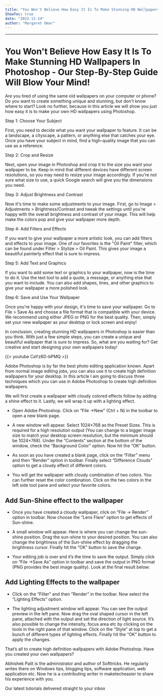 ```yaml
---
title: "You Won't Believe How Easy It Is To Make Stunning HD Wallpapers In Photoshop - Our Step-By-Step Guide Will Blow Your Mind!"
ShowToc: true 
date: "2022-11-14"
author: "Margaret Omar"
---
```

*****
# You Won't Believe How Easy It Is To Make Stunning HD Wallpapers In Photoshop - Our Step-By-Step Guide Will Blow Your Mind!

Are you tired of using the same old wallpapers on your computer or phone? Do you want to create something unique and stunning, but don't know where to start? Look no further, because in this article we will show you just how easy it is to make your own HD wallpapers using Photoshop.

Step 1: Choose Your Subject

First, you need to decide what you want your wallpaper to feature. It can be a landscape, a cityscape, a pattern, or anything else that catches your eye. Once you have your subject in mind, find a high-quality image that you can use as a reference.

Step 2: Crop and Resize

Next, open your image in Photoshop and crop it to the size you want your wallpaper to be. Keep in mind that different devices have different screen resolutions, so you may need to resize your image accordingly. If you're not sure what size to use, a quick Google search will give you the dimensions you need.

Step 3: Adjust Brightness and Contrast

Now it's time to make some adjustments to your image. First, go to Image > Adjustments > Brightness/Contrast and tweak the settings until you're happy with the overall brightness and contrast of your image. This will help make the colors pop and give your wallpaper more depth.

Step 4: Add Filters and Effects

If you want to give your wallpaper a more artistic look, you can add filters and effects to your image. One of our favorites is the "Oil Paint" filter, which can be found under Filter > Stylize > Oil Paint. This gives your image a beautiful painterly effect that is sure to impress.

Step 5: Add Text and Graphics

If you want to add some text or graphics to your wallpaper, now is the time to do it. Use the text tool to add a quote, a message, or anything else that you want to include. You can also add shapes, lines, and other graphics to give your wallpaper a more polished look.

Step 6: Save and Use Your Wallpaper

Once you're happy with your design, it's time to save your wallpaper. Go to File > Save As and choose a file format that is compatible with your device. We recommend using either JPEG or PNG for the best quality. Then, simply set your new wallpaper as your desktop or lock screen and enjoy!

In conclusion, creating stunning HD wallpapers in Photoshop is easier than you think. With just a few simple steps, you can create a unique and beautiful wallpaper that is sure to impress. So, what are you waiting for? Get creative and start designing your own wallpapers today!

{{< youtube CaYz6D-bPMQ >}} 



Adobe Photoshop is by far the best photo editing application known. Apart from normal image editing jobs, you can also use it to create high definition wallpapers for your desktop. In this article I am going to discuss three techniques which you can use in Adobe Photoshop to create high definition wallpapers.
 
We will first create a wallpaper with cloudy colored effects follow by adding a shine effect to it. Lastly, we will wrap it up with a lighting effect.
 
- Open Adobe Photoshop. Click on “File ->New” (Ctrl + N) in the toolbar to open a new blank page.

 
- A new window will appear. Select 1024×768 as the Preset Sizes. This is required for a high resolution output (You can change to a bigger image size to match your desktop screen resolution, but the minimum should be 1024×768). Under the “Contents” section at the bottom of the window, check the “Background Color” option. Now hit the “OK” button.

 
- As soon as you have created a blank page, click on the “Filter” menu and then “Render” option in toolbar. Finally select “Difference Clouds” option to get a cloudy effect of different colors.

 
- You will get the wallpaper with cloudy combination of two colors. You can further reset the color combination. Click on the two colors in the left side tool pane and select your favorite colors.

 
## Add Sun-Shine effect to the wallpaper
 
- Once you have created a cloudy wallpaper, click on “File -> Render” option in toolbar. Now choose the “Lens Flare” option to get effects of Sun-shine.

 
- A small window will appear. Here is where you can change the sun-shine position. Drag the sun-shine to your desired position. You can also change the brightness of the Sun-shine effect by dragging the brightness cursor. Finally hit the “OK” button to save the change.

 
- Your editing job is over and it’s the time to save the output. Simply click on “File ->Save As” option in toolbar and save the output in PNG format (PNG provides the best image quality). Look at the final result below:

 
## Add Lighting Effects to the wallpaper
 
- Click on the “Filter” and then “Render” in the toolbar. Now select the “Lighting Effects” option.

 
- The lighting adjustment window will appear. You can see the output preview in the left pane. Now drag the oval shaped cursor in the left pane, attached with the output and set the direction of light source. It’s also possible to change the intensity, focus area etc by clicking on the tools in the right pane of that window. Click on the “Style” at top to get a bunch of different types of lighting effects. Finally hit the “OK” button to apply the changes.

 
That’s all to create high definition wallpapers with Adobe Photoshop. Have you created your own wallpapers?
 
Abhishek Palit is the administrator and author of Softtricks. He regularly writes there on Windows tips, blogging tips, software application, web application etc. Now he is a contributing writer in maketecheasier to share his experience with you.
 
Our latest tutorials delivered straight to your inbox




